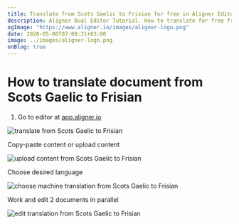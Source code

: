 ```yaml
---
title: Translate from Scots Gaelic to Frisian for free in Aligner Editor
description: Aligner Dual Editor Tutorial. How to translate for free from Scots Gaelic to Frisian. Aligner is multilingual document management platform. 
ogImage: "https://www.aligner.io/images/aligner-logo.png"
date: 2020-05-06T07:09:21+03:00
image: ../images/aligner-logo.png
onBlog: true
---
```


# How to translate document from Scots Gaelic to Frisian

1. Go to editor at [app.aligner.io](https://app.aligner.io "Aligner App web page")

![translate from Scots Gaelic to Frisian](../aligner-blank-editor.png "translate from Scots Gaelic to Frisian")

Copy-paste content or upload content

![upload content from Scots Gaelic to Frisian](../aligner-uploaded-document.png "upload content from Scots Gaelic to Frisian")

Choose desired language

![choose machine translation from Scots Gaelic to Frisian](../aligner-language-dropdown.png "choose machine translation from Scots Gaelic to Frisian")

Work and edit 2 documents in parallel

![edit translation from Scots Gaelic to Frisian](../aligner-double-sitded-editor.png "edit translation from Scots Gaelic to Frisian")

